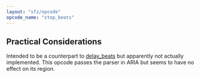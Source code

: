 ```yaml
---
layout: "sfz/opcode"
opcode_name: "stop_beats"
---
```

## Practical Considerations

Intended to be a counterpart to [delay_beats] but apparently not actually
implemented. This opcode passes the parser in ARIA but seems to have no effect
on its region.

[delay_beats]: delay_beats
